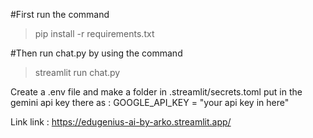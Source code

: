 #First run the command
>pip install -r requirements.txt

#Then run chat.py by using the command
>streamlit run chat.py

Create a .env file and make a folder in .streamlit/secrets.toml put in the gemini api key there as :
GOOGLE_API_KEY = "your api key in here"

Link link : https://edugenius-ai-by-arko.streamlit.app/
